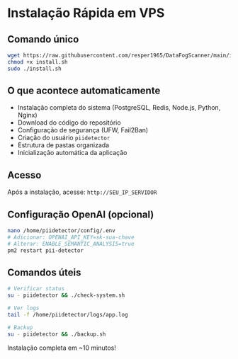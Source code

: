 # Instalação Rápida em VPS

## Comando único
```bash
wget https://raw.githubusercontent.com/resper1965/DataFogScanner/main/install.sh
chmod +x install.sh
sudo ./install.sh
```

## O que acontece automaticamente
- Instalação completa do sistema (PostgreSQL, Redis, Node.js, Python, Nginx)
- Download do código do repositório
- Configuração de segurança (UFW, Fail2Ban)
- Criação do usuário `piidetector`
- Estrutura de pastas organizada
- Inicialização automática da aplicação

## Acesso
Após a instalação, acesse: `http://SEU_IP_SERVIDOR`

## Configuração OpenAI (opcional)
```bash
nano /home/piidetector/config/.env
# Adicionar: OPENAI_API_KEY=sk-sua-chave
# Alterar: ENABLE_SEMANTIC_ANALYSIS=true
pm2 restart pii-detector
```

## Comandos úteis
```bash
# Verificar status
su - piidetector && ./check-system.sh

# Ver logs
tail -f /home/piidetector/logs/app.log

# Backup
su - piidetector && ./backup.sh
```

Instalação completa em ~10 minutos!